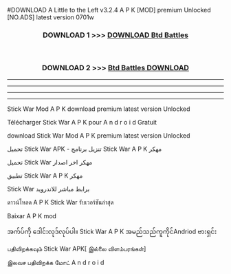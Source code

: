 #DOWNLOAD A Little to the Left v3.2.4 A P K [MOD] premium Unlocked [NO.ADS] latest version 0701w 



<div align="center">

<h3>DOWNLOAD 1 >>> <a href="https://getmod1.web.app/?judule=Btd Battles">DOWNLOAD Btd Battles</a></h3><br>

<h3>DOWNLOAD 2 >>> <a href="https://getmod1.web.app/?judule=Btd Battles">Btd Battles DOWNLOAD </a></h3>

</div>


----------------------------------------------------------

----------------------------------------------------------

----------------------------------------------------------

----------------------------------------------------------


Stick War  Mod A P K download premium latest version Unlocked

Télécharger  Stick War  A P K pour A n d r o i d Gratuit

download Stick War  Mod A P K premium latest version Unlocked

تحميل Stick War  APK - تنزيل برنامج Stick War  A P K مهكر

تحميل Stick War  مهكر اخر اصدار

تطبيق Stick War  A P K مهكر

Stick War  برابط مباشر للاندرويد

ดาวน์โหลด A P K Stick War  รับเวอร์ชันล่าสุด

Baixar A P K mod

အက်ပ်ကို ဒေါင်းလုဒ်လုပ်ပါ။ Stick War  A P K အမည်သည်ကူကိုင်Andriod ဗားရှင်း

பதிவிறக்கவும் Stick War  APK[ இல்லை விளம்பரங்கள்] 
 
இலவச பதிவிறக்க மோட் A n d r o i d



